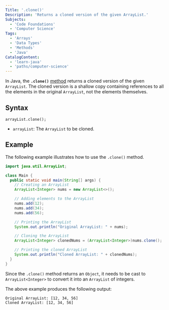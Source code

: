 ```yaml
---
Title: '.clone()'
Description: 'Returns a cloned version of the given ArrayList.'
Subjects:
  - 'Code Foundations'
  - 'Computer Science'
Tags:
  - 'Arrays'
  - 'Data Types'
  - 'Methods'
  - 'Java'
CatalogContent:
  - 'learn-java'
  - 'paths/computer-science'
---
```


In Java, the **`.clone()`** [method](https://www.codecademy.com/resources/docs/java/methods) returns a cloned version of the given `ArrayList`. The cloned version is a shallow copy containing references to all the elements in the original `ArrayList`, not the elements themselves.

## Syntax

```pseudo
arrayList.clone();
```

- `arrayList`: The `ArrayList` to be cloned.

## Example

The following example illustrates how to use the `.clone()` method.

```java
import java.util.ArrayList;

class Main {
  public static void main(String[] args) {
    // Creating an ArrayList
    ArrayList<Integer> nums = new ArrayList<>();

    // Adding elements to the ArrayList
    nums.add(12);
    nums.add(34);
    nums.add(56);

    // Printing the ArrayList
    System.out.println("Original ArrayList: " + nums);

    // Cloning the ArrayList
    ArrayList<Integer> clonedNums = (ArrayList<Integer>)nums.clone();

    // Printing the cloned ArrayList
    System.out.println("Cloned ArrayList: " + clonedNums);
  }
}
```

Since the `.clone()` method returns an `Object`, it needs to be cast to `ArrayList<Integer>` to convert it into an `ArrayList` of integers.

The above example produces the following output:

```shell
Original ArrayList: [12, 34, 56]
Cloned ArrayList: [12, 34, 56]
```
